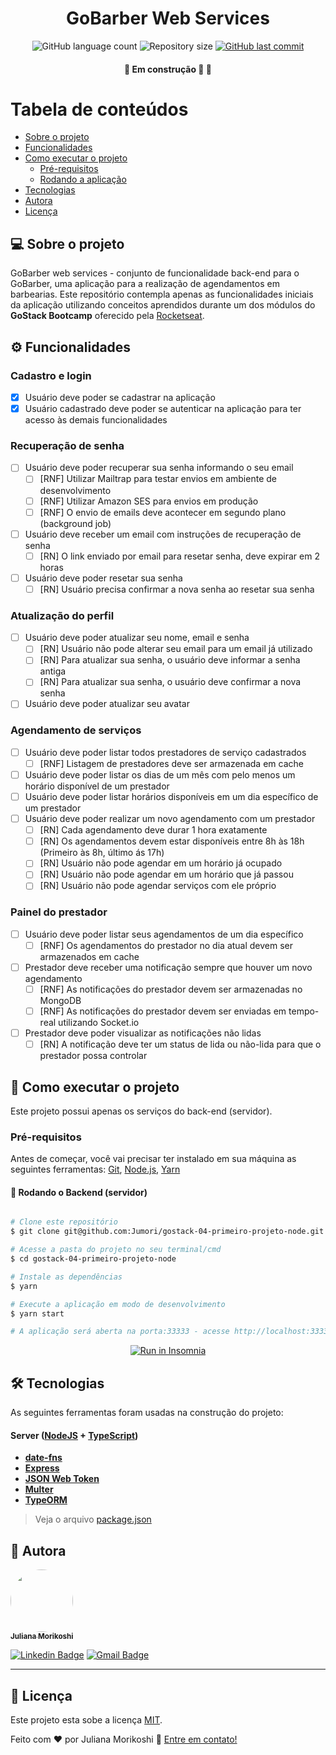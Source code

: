 

<h1 align="center">
  GoBarber Web Services
</h1>

<p align="center">
  <img alt="GitHub language count" src="https://img.shields.io/github/languages/count/Jumori/gostack-04-primeiro-projeto-node?color=%2304D361">

  <img alt="Repository size" src="https://img.shields.io/github/repo-size/Jumori/gostack-04-primeiro-projeto-node">

  <a href="https://github.com/Jumori/gostack-04-primeiro-projeto-node/commits/master">
    <img alt="GitHub last commit" src="https://img.shields.io/github/last-commit/Jumori/gostack-04-primeiro-projeto-node">
  </a>

</p>

<h4 align="center">
	🚧 Em construção 🚀 🚧
</h4>

Tabela de conteúdos
=================
<!--ts-->
   * [Sobre o projeto](#-sobre-o-projeto)
   * [Funcionalidades](#️-funcionalidades)
   * [Como executar o projeto](#-como-executar-o-projeto)
     * [Pré-requisitos](#pré-requisitos)
     * [Rodando a aplicação](#-rodando-o-backend-servidor)
   * [Tecnologias](#-tecnologias)
   * [Autora](#-autora)
   * [Licença](#user-content--licença)
<!--te-->


## 💻 Sobre o projeto

GoBarber web services - conjunto de funcionalidade back-end para o GoBarber, uma aplicação para a realização de agendamentos em barbearias. Este repositório contempla apenas as funcionalidades iniciais da aplicação utilizando conceitos aprendidos durante um dos módulos do **GoStack Bootcamp** oferecido pela [Rocketseat](https://nextlevelweek.com/).


## ⚙️ Funcionalidades

### Cadastro e login
- [x] Usuário deve poder se cadastrar na aplicação
- [x] Usuário cadastrado deve poder se autenticar na aplicação para ter acesso às demais funcionalidades

### Recuperação de senha
- [ ] Usuário deve poder recuperar sua senha informando o seu email
  - [ ] [RNF] Utilizar Mailtrap para testar envios em ambiente de desenvolvimento
  - [ ] [RNF] Utilizar Amazon SES para envios em produção
  - [ ] [RNF] O envio de emails deve acontecer em segundo plano (background job)
- [ ] Usuário deve receber um email com instruções de recuperação de senha
  - [ ] [RN] O link enviado por email para resetar senha, deve expirar em 2 horas
- [ ] Usuário deve poder resetar sua senha
  - [ ] [RN] Usuário precisa confirmar a nova senha ao resetar sua senha

### Atualização do perfil
- [ ] Usuário deve poder atualizar seu nome, email e senha
  - [ ] [RN] Usuário não pode alterar seu email para um email já utilizado
  - [ ] [RN] Para atualizar sua senha, o usuário deve informar a senha antiga
  - [ ] [RN] Para atualizar sua senha, o usuário deve confirmar a nova senha
- [ ] Usuário deve poder atualizar seu avatar

### Agendamento de serviços
- [ ] Usuário deve poder listar todos prestadores de serviço cadastrados
  - [ ] [RNF] Listagem de prestadores deve ser armazenada em cache
- [ ] Usuário deve poder listar os dias de um mês com pelo menos um horário disponível de um prestador
- [ ] Usuário deve poder listar horários disponíveis em um dia específico de um prestador
- [ ] Usuário deve poder realizar um novo agendamento com um prestador
  - [ ] [RN] Cada agendamento deve durar 1 hora exatamente
  - [ ] [RN] Os agendamentos devem estar disponíveis entre 8h às 18h (Primeiro às 8h, último ás 17h)
  - [ ] [RN] Usuário não pode agendar em um horário já ocupado
  - [ ] [RN] Usuário não pode agendar em um horário que já passou
  - [ ] [RN] Usuário não pode agendar serviços com ele próprio

### Painel do prestador
- [ ] Usuário deve poder listar seus agendamentos de um dia específico
  - [ ] [RNF] Os agendamentos do prestador no dia atual devem ser armazenados em cache
- [ ] Prestador deve receber uma notificação sempre que houver um novo agendamento
  - [ ] [RNF] As notificações do prestador devem ser armazenadas no MongoDB
  - [ ] [RNF] As notificações do prestador devem ser enviadas em tempo-real utilizando Socket.io
- [ ] Prestador deve poder visualizar as notificações não lidas
  - [ ] [RN] A notificação deve ter um status de lida ou não-lida para que o prestador possa controlar
## 🚀 Como executar o projeto

Este projeto possui apenas os serviços do back-end (servidor).

### Pré-requisitos

Antes de começar, você vai precisar ter instalado em sua máquina as seguintes ferramentas:
[Git](https://git-scm.com), [Node.js](https://nodejs.org/en/), [Yarn](https://yarnpkg.com/)

#### 🎲 Rodando o Backend (servidor)

```bash

# Clone este repositório
$ git clone git@github.com:Jumori/gostack-04-primeiro-projeto-node.git

# Acesse a pasta do projeto no seu terminal/cmd
$ cd gostack-04-primeiro-projeto-node

# Instale as dependências
$ yarn

# Execute a aplicação em modo de desenvolvimento
$ yarn start

# A aplicação será aberta na porta:33333 - acesse http://localhost:3333

```
<p align="center">
  <a href="https://github.com/Jumori/gostack-04-primeiro-projeto-node/blob/master/Insomnia_2020-12-03" target="_blank"><img src="https://insomnia.rest/images/run.svg" alt="Run in Insomnia"></a>
</p>

## 🛠 Tecnologias

As seguintes ferramentas foram usadas na construção do projeto:

#### **Server**  ([NodeJS](https://nodejs.org/en/)  +  [TypeScript](https://www.typescriptlang.org/))

-   **[date-fns](https://date-fns.org/)**
-   **[Express](https://expressjs.com/)**
-   **[JSON Web Token](https://github.com/auth0/node-jsonwebtoken)**
-   **[Multer](https://github.com/expressjs/multer)**
-   **[TypeORM](https://typeorm.io/)**

> Veja o arquivo  [package.json](https://github.com/Jumori/gostack-04-primeiro-projeto-node/blob/master/package.json)


## 🦸 Autora

<a href="https://github.com/Jumori">
 <img style="border-radius: 50%;" src="https://avatars1.githubusercontent.com/u/44618499?s=460&u=691cddb486d4b665417d25d8a575e508d6ef9563&v=4" width="100px;" alt=""/>
 <br />
 <sub><b>Juliana Morikoshi</b></sub></a>
 <br />

[![Linkedin Badge](https://img.shields.io/badge/-Juliana-blue?style=flat-square&logo=Linkedin&logoColor=white&link=https://www.linkedin.com/in/julianamorikoshi/)](https://www.linkedin.com/in/julianamorikoshi/)
[![Gmail Badge](https://img.shields.io/badge/-julianamorikoshi@gmail.com-c14438?style=flat-square&logo=Gmail&logoColor=white&link=mailto:julianamorikoshi@gmail.com)](mailto:julianamorikoshi@gmail.com)

---

## 📝 Licença

Este projeto esta sobe a licença [MIT](./LICENSE).

Feito com ❤️ por Juliana Morikoshi 👋 [Entre em contato!](https://www.linkedin.com/in/julianamorikoshi/)
